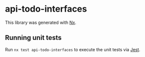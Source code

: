 # api-todo-interfaces

This library was generated with [Nx](https://nx.dev).

## Running unit tests

Run `nx test api-todo-interfaces` to execute the unit tests via [Jest](https://jestjs.io).
